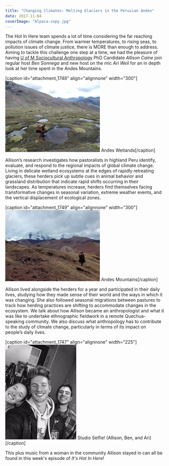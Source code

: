 ```yaml
---
title: "Changing Climates: Melting Glaciers in the Peruvian Andes"
date: 2017-11-04
coverImage: "Alpaca-copy.jpg"
---
```


The Hot In Here team spends a lot of time considering the far reaching impacts of climate change. From warmer temperatures, to rising seas, to pollution issues of climate justice, there is MORE than enough to address. Aiming to tackle this challenge one step at a time, we had the pleasure of having [U of M Sociocultural Anthropology](https://lsa.umich.edu/anthro/subfields/sociocultural-anthropology.html) PhD Candidate _Allison Caine_ join regular host _Ben Sonnega_ and new host on the mic _Ari Weil_ for an in depth look at her time spent in the Andes Mountains.

\[caption id="attachment\_1748" align="alignnone" width="300"\][![](images/Caine2016_uqu-300x225.jpg)](http://www.hotinhere.us/wp-content/uploads/2017/11/Caine2016_uqu.jpg) Andes Wetlands\[/caption\]

Allison’s research investigates how pastoralists in highland Peru identify, evaluate, and respond to the regional impacts of global climate change. Living in delicate wetland ecosystems at the edges of rapidly retreating glaciers, these herders pick up subtle cues in animal behavior and grassland distribution that indicate rapid shifts occurring in their  landscapes. As temperatures increase, herders find themselves facing transformative changes in seasonal variation, extreme weather events, and the vertical displacement of ecological zones.

\[caption id="attachment\_1749" align="alignnone" width="300"\][![](images/Caine2016_ausangate-300x225.jpg)](http://www.hotinhere.us/wp-content/uploads/2017/11/Caine2016_ausangate.jpg) Andes Mountains\[/caption\]

Allison lived alongside the herders for a year and participated in their daily lives, studying how they made sense of their world and the ways in which it was changing. She also followed seasonal migrations between pastures to track how herding practices are shifting to accommodate changes in the ecosystem. We talk about how Allison became an anthropologist and what it was like to undertake ethnographic fieldwork in a remote Quechua-speaking community. We also discuss what anthropology has to contribute to the study of climate change, particularly in terms of its impact on people’s daily lives.

\[caption id="attachment\_1747" align="alignnone" width="225"\][![](images/FullSizeRender-2-225x300.jpg)](http://www.hotinhere.us/wp-content/uploads/2017/11/FullSizeRender-2.jpg) Studio Selfie! (Allison, Ben, and Ari)\[/caption\]

This plus music from a woman in the community Allison stayed in can all be found in this week's episode of _It's Hot In Here_!
